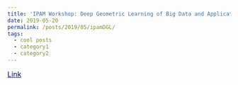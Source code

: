 ```yaml
---
title: 'IPAM Workshop: Deep Geometric Learning of Big Data and Applications'
date: 2019-05-20
permalink: /posts/2019/05/ipamDGL/
tags:
  - cool posts
  - category1
  - category2
---
```


[<font size="3"><font color="#0000dd">Link</font><br /></font><br />](http://www.ipam.ucla.edu/programs/workshops/workshop-iv-deep-geometric-learning-of-big-data-and-applications/)
